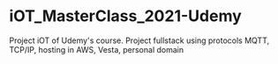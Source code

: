 # iOT_MasterClass_2021-Udemy
Project iOT of Udemy's course. Project fullstack using protocols MQTT, TCP/IP, hosting in AWS, Vesta, personal domain 
